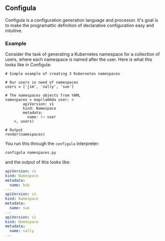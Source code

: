 ## Configula

Configula is a configuration generation language and processor. It's goal is to make the programattic
definition of declarative configuration easy and intuitive.

### Example

Consider the task of generating a Kubernetes namespace for a collection of users, where each
namespace is named after the user. Here is what this looks like in Configula:

```
# Simple example of creating 3 Kubernetes namespaces

# Our users in need of namespaces
users = ['jim', 'sally', 'sue']

# The namespaces objects from YAML
namespaces = map(lambda user: <
        apiVersion: v1
        kind: Namespace
        metadata:
          name: !~ user
    >, users)

# Output
render(namespaces)
```

You run this through the `configula` interpreter:
```sh
configula namespaces.py
```

and the output of this looks like:

```yaml
apiVersion: v1
kind: Namespace
metadata:
  name: bob
---
apiVersion: v1
kind: Namespace
metadata:
  name: sue
---
apiVersion: v1
kind: Namespace
metadata:
  name: sally
---
```